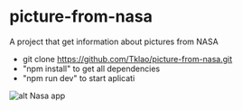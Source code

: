 # picture-from-nasa

A project that get information about pictures from NASA

- git clone <https://github.com/Tklao/picture-from-nasa.git>
- "npm install" to get all dependencies
- "npm run dev" to start aplicati

![alt Nasa app](https://github.com/Tklao/assets/blob/dev/Captura%20de%20tela%20de%202022-07-30%2010-38-44.png)
